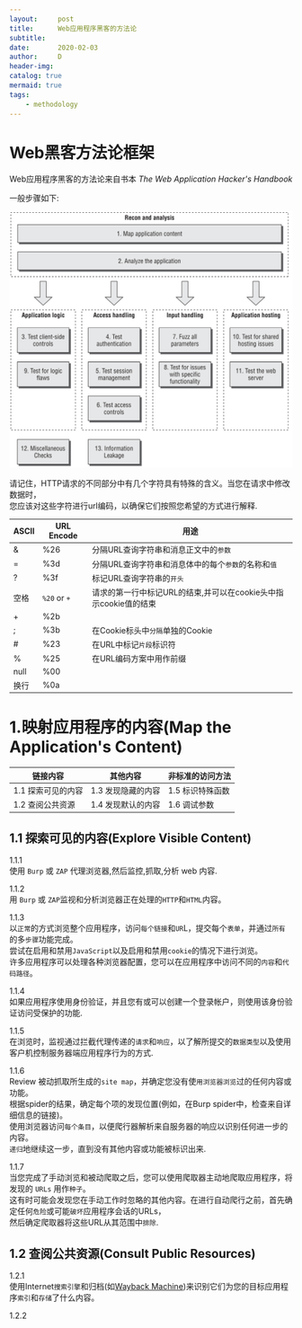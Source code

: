 ```yaml
---
layout:     post
title:      Web应用程序黑客的方法论
subtitle:   
date:       2020-02-03
author:     D
header-img: 
catalog: true
mermaid: true
tags:
    - methodology
---
```


# Web黑客方法论框架

Web应用程序黑客的方法论来自书本 *The Web Application Hacker's Handbook*

一般步骤如下:

![methodology](/img/web_application_hacker_methodology.PNG)

请记住，HTTP请求的不同部分中有几个字符具有特殊的含义。当您在请求中修改数据时，<br>
您应该对这些字符进行url编码，以确保它们按照您希望的方式进行解释.

|ASCII|URL Encode|用途|
|-|-|-|
|&|%26|分隔URL查询字符串和消息正文中的`参数`|
|=|%3d|分隔URL查询字符串和消息体中的每个`参数`的名称和`值`|
|?|%3f|标记URL查询字符串的`开头`|
|空格|`%20` or `+`|请求的第一行中标记URL的结束,并可以在cookie头中指示cookie值的结束|
|+|%2b||
|;|%3b|在Cookie标头中`分隔`单独的Cookie|
|#|%23|在URL中标记`片段`标识符|
|%|%25|在URL编码方案中用作前缀|
|null|%00||
|换行|%0a||

# 1.映射应用程序的内容(Map the Application's Content)
|链接内容|其他内容|非标准的访问方法|
|-|-|-|
|1.1 探索可见的内容|1.3 发现隐藏的内容|1.5 标识特殊函数|
|1.2 查阅公共资源|1.4 发现默认的内容|1.6 调试参数|
## 1.1 探索可见的内容(Explore Visible Content)
1.1.1 <br>
使用 `Burp` 或 `ZAP` 代理浏览器,然后监控,抓取,分析 web 内容.<br>

1.1.2<br>
用 `Burp` 或 `ZAP`监视和分析浏览器正在处理的`HTTP`和`HTML`内容。<br>

1.1.3 <br>
以`正常`的方式浏览整个应用程序，访问`每个链接`和`UR`L，提交每个`表单`，并通过`所有`的多`步骤`功能完成。<br>
尝试在启用和禁用`JavaScript`以及启用和禁用`cookie`的情况下进行浏览。<br>
许多应用程序可以处理各种浏览器配置，您可以在应用程序中访问不同的`内容`和`代码路径`。<br>

1.1.4 <br>
如果应用程序使用身份验证，并且您有或可以创建一个登录帐户，则使用该身份验证访问受保护的功能.<br>

1.1.5<br>
在浏览时，监视通过拦截代理传递的`请求`和`响应`，以了解所提交的`数据类型`以及使用客户机控制服务器端应用程序行为的方式.<br>

1.1.6<br>
Review 被动抓取所生成的`site map`，并确定您没有使`用浏览器浏览`过的任何内容或功能。<br>
根据spider的结果，确定每个项的发现位置(例如，在Burp spider中，检查来自详细信息的链接)。<br>
使用浏览器访问`每个条目`，以便爬行器解析来自服务器的响应以识别任何进一步的内容。<br>
`递归`地继续这一步，直到没有其他内容或功能被标识出来.<br>

1.1.7<br>
当您完成了手动浏览和被动爬取之后，您可以使用爬取器主动地爬取应用程序，将发现的 `URLs` 用作`种子`。<br>
这有时可能会发现您在手动工作时忽略的其他内容。在进行自动爬行之前，首先确定任何`危险`或可能`破坏`应用程序会话的URLs，<br>
然后确定爬取器将这些URL从其范围中`排除`.<br>

## 1.2 查阅公共资源(Consult Public Resources)
1.2.1<br>
使用Internet`搜索引擎`和归档(如[Wayback Machine](http://web.archive.org/))来识别它们为您的目标应用程序`索引`和`存储`了什么内容。<br>

1.2.2<br>


